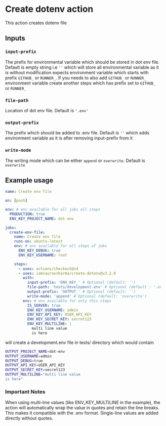 # Create dotenv action

This action creates dotenv file

## Inputs

### `input-prefix`

The prefix for environmental variable which should be stored in dot env file. Default is empty string i.e `''` which will store all environmental variable as it is without modification expects environment variable which starts with prefix `GITHUB_` or `RUNNER_`. If you needs to also add `GITHUB_` or `RUNNER_` environment variable create another steps which has prefix set to `GITHUB_` or `RUNNER_`

### `file-path`

Location of dot env file. Default is `'.env'`

### `output-prefix`

The prefix which should be added to .env file. Default is `''` which adds environment variable as it is after removing input-prefix from it

### `write-mode`

The writing mode which can be either `append` or `overwrite`. Default is `overwrite`

## Example usage

```yaml
name: Create env file

on: [push]

env: # env available for all jobs all steps
  PRODUCTION: true
  ENV_KEY_PROJECT_NAME: dot-env

jobs:
  create-env-file:
    name: Create env file
    runs-on: ubuntu-latest
    env: # env available for all steps of jobs
      ENV_KEY_DEBUG: true
      ENV_KEY_USERNAME: root

    steps:
      - uses: actions/checkout@v4
      - uses: iamsauravsharma/create-dotenv@v3.2.0
        with:
          input-prefix: 'ENV_KEY_' # Optional (default: '')
          file-path: 'tests/development.env' # Optional (default : '.env')
          output-prefix: 'OUTPUT_' # Optional (default: '')
          write-mode: 'append' # Optional (default: 'overwrite')
        env: # env available for only this steps
          IS_SERVER: true
          ENV_KEY_USERNAME: admin
          ENV_KEY_API_KEY: USER_API_KEY
          ENV_KEY_SECRET_KEY: secret123
          ENV_KEY_MULTILINE: |
            multi line value
            is here
```

will create a development.env file in tests/ directory which would contain

```bash
OUTPUT_PROJECT_NAME=dot-env
OUTPUT_USERNAME=admin
OUTPUT_DEBUG=true
OUTPUT_API_KEY=USER_API_KEY
OUTPUT_SECRET_KEY=secret123
OUTPUT_MULTILINE="multi line value
is here"
```

### Important Notes
When using multi-line values (like ENV_KEY_MULTILINE in the example), the action will automatically wrap the value in quotes and retain the line breaks. This makes it compatible with the .env format. Single-line values are added directly without quotes.
